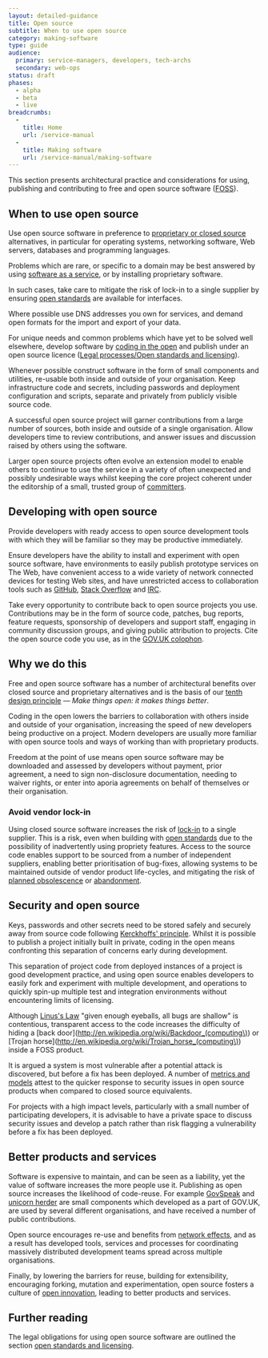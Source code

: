 ```yaml
---
layout: detailed-guidance
title: Open source
subtitle: When to use open source
category: making-software
type: guide
audience:
  primary: service-managers, developers, tech-archs
  secondary: web-ops 
status: draft
phases:
  - alpha
  - beta
  - live
breadcrumbs:
  -
    title: Home
    url: /service-manual
  -
    title: Making software
    url: /service-manual/making-software
---
```


This section presents architectural practice and considerations for using, publishing and contributing to free and open source software ([FOSS](http://en.wikipedia.org/wiki/Free_and_open-source_software)).

## When to use open source

Use open source software in preference to [proprietary or closed source](http://en.wikipedia.org/wiki/Proprietary_software) alternatives, in particular for operating systems, networking software, Web servers, databases and programming languages.

Problems which are rare, or specific to a domain may be best answered by using [software as a service](http://en.wikipedia.org/wiki/Software_as_a_service), or by installing proprietary software.

In such cases, take care to mitigate the risk of lock-in to a single supplier by ensuring [open standards](https://www.gov.uk/government/uploads/system/uploads/attachment_data/file/78892/Open-Standards-Principles-FINAL.pdf) are available for interfaces.

Where possible use DNS addresses you own for services, and demand open formats for the import and export of your data.

For unique needs and common problems which have yet to be solved well elsewhere, develop software by [coding in the open](http://digital.cabinetoffice.gov.uk/2012/10/12/coding-in-the-open/) and publish under an open source licence ([Legal processes/Open standards and licensing]()).

Whenever possible construct software in the form of small components and utilities, re-usable both inside and outside of your organisation. Keep infrastructure code and secrets, including passwords and deployment configuration and scripts, separate and privately from publicly visible source code.

A successful open source project will garner contributions from a large number of sources, both inside and outside of a single organisation. Allow developers time to review contributions, and answer issues and discussion raised by others using the software.

Larger open source projects often evolve an extension model to enable others to continue to use the service in a variety of often unexpected and possibly undesirable ways whilst keeping the core project coherent under the editorship of a small, trusted group of [committers](http://en.wikipedia.org/wiki/Committer).

## Developing with open source

Provide developers with ready access to open source development tools with which they will be familiar so they may be productive immediately.

Ensure developers have the ability to install and experiment with open source software, have environments to easily publish prototype services on The Web, have convenient access to a wide variety of network connected devices for testing Web sites, and have unrestricted access to collaboration tools such as [GitHub](https://github.com), [Stack Overflow](http://stackoverflow.com/) and [IRC](http://en.wikipedia.org/wiki/Internet_Relay_Chat).

Take every opportunity to contribute back to open source projects you use. Contributions may be in the form of source code, patches, bug reports, feature requests, sponsorship of developers and support staff, engaging in community discussion groups, and giving public attribution to projects. Cite the open source code you use, as in the [GOV.UK colophon](http://digital.cabinetoffice.gov.uk/govuk-launch-colophon/).

## Why we do this
Free and open source software has a number of architectural benefits over closed source and proprietary alternatives and is the basis of our [tenth design principle](https://www.gov.uk/designprinciples#tenth) &mdash; _Make things open: it makes things better_.

Coding in the open lowers the barriers to collaboration with others inside and outside of your organisation, increasing the speed of new developers being productive on a project. Modern developers are usually more familiar with open source tools and ways of working than with proprietary products.

Freedom at the point of use means open source software may be downloaded and assessed by developers without payment, prior agreement, a need to sign non-disclosure documentation, needing to waiver rights, or enter into aporia agreements on behalf of themselves or their organisation.

### Avoid vendor lock-in

Using closed source software increases the risk of [lock-in](http://en.wikipedia.org/wiki/Vendor_lock-in) to a single supplier. This is a risk, even when building with [open standards](http://consultation.cabinetoffice.gov.uk/openstandards/) due to the possibility of inadvertently using propriety features.
Access to the source code enables support to be sourced from a number of independent suppliers, enabling better prioritisation of bug-fixes, allowing systems to be maintained outside of vendor product life-cycles, and mitigating the risk of [planned obsolescence](http://en.wikipedia.org/wiki/Planned_obsolescence) or [abandonment](http://en.wikipedia.org/wiki/Abandonware).

## Security and open source

Keys, passwords and other secrets need to be stored safely and securely away from source code following [Kerckhoffs' principle](http://en.wikipedia.org/wiki/Kerckhoffs%27_principle). Whilst it is possible to publish a project initially built in private, coding in the open means confronting this separation of concerns early during development. 

This separation of project code from deployed instances of a project is good development practice, and using open source enables developers to easily fork and experiment with multiple development, and operations to quickly spin-up multiple test and integration environments without encountering limits of licensing.

Although [Linus's Law](http://en.wikipedia.org/wiki/Linus%27s_law) "given enough eyeballs, all bugs are shallow" is contentious, transparent access to the code increases the difficulty of hiding a [back door](http://en.wikipedia.org/wiki/Backdoor_(computing\)) or [Trojan horse](http://en.wikipedia.org/wiki/Trojan_horse_(computing\)) inside a FOSS product.

It is argued a system is most vulnerable after a potential attack is discovered, but before a fix has been deployed. A number of [metrics and models](http://en.wikipedia.org/wiki/Open_source_software_security#Metrics_and_Models) attest to the quicker response to security issues in open source products when compared to closed source equivalents.

For projects with a high impact levels, particularly with a small number of participating developers, it is advisable to have a private space to discuss security issues and develop a patch rather than risk flagging a vulnerability before a fix has been deployed.

## Better products and services

Software is expensive to maintain, and can be seen as a liability, yet the value of software increases the more people use it. Publishing as open source increases the likelihood of code-reuse. For example [GovSpeak](https://github.com/alphagov/govspeak) and [unicorn herder](https://github.com/alphagov/unicornherder) are small components which developed as a part of GOV.UK, are used by several different organisations, and have received a number of public contributions.

Open source encourages re-use and benefits from [network effects](http://en.wikipedia.org/wiki/Network_effect), and as a result has developed tools, services and processes for coordinating massively distributed development teams spread across multiple organisations.

Finally, by lowering the barriers for reuse, building for extensibility, encouraging forking, mutation and experimentation, open source fosters a culture of [open innovation](http://en.wikipedia.org/wiki/Open_innovation), leading to better products and services.

## Further reading
The legal obligations for using open source software are outlined the section [open standards and licensing](/service-manual/making-software/open-standards-and-licencing.html).

